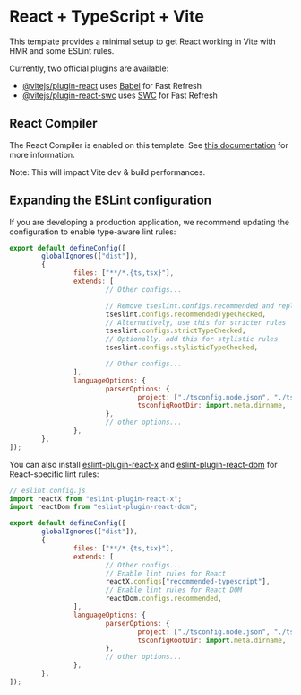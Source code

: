 # React + TypeScript + Vite

This template provides a minimal setup to get React working in Vite with HMR and some ESLint rules.

Currently, two official plugins are available:

- [@vitejs/plugin-react](https://github.com/vitejs/vite-plugin-react/blob/main/packages/plugin-react) uses [Babel](https://babeljs.io/) for Fast Refresh
- [@vitejs/plugin-react-swc](https://github.com/vitejs/vite-plugin-react/blob/main/packages/plugin-react-swc) uses [SWC](https://swc.rs/) for Fast Refresh

## React Compiler

The React Compiler is enabled on this template. See [this documentation](https://react.dev/learn/react-compiler) for more information.

Note: This will impact Vite dev & build performances.

## Expanding the ESLint configuration

If you are developing a production application, we recommend updating the configuration to enable type-aware lint rules:

```js
export default defineConfig([
        globalIgnores(["dist"]),
        {
                files: ["**/*.{ts,tsx}"],
                extends: [
                        // Other configs...

                        // Remove tseslint.configs.recommended and replace with this
                        tseslint.configs.recommendedTypeChecked,
                        // Alternatively, use this for stricter rules
                        tseslint.configs.strictTypeChecked,
                        // Optionally, add this for stylistic rules
                        tseslint.configs.stylisticTypeChecked,

                        // Other configs...
                ],
                languageOptions: {
                        parserOptions: {
                                project: ["./tsconfig.node.json", "./tsconfig.app.json"],
                                tsconfigRootDir: import.meta.dirname,
                        },
                        // other options...
                },
        },
]);
```

You can also install [eslint-plugin-react-x](https://github.com/Rel1cx/eslint-react/tree/main/packages/plugins/eslint-plugin-react-x) and [eslint-plugin-react-dom](https://github.com/Rel1cx/eslint-react/tree/main/packages/plugins/eslint-plugin-react-dom) for React-specific lint rules:

```js
// eslint.config.js
import reactX from "eslint-plugin-react-x";
import reactDom from "eslint-plugin-react-dom";

export default defineConfig([
        globalIgnores(["dist"]),
        {
                files: ["**/*.{ts,tsx}"],
                extends: [
                        // Other configs...
                        // Enable lint rules for React
                        reactX.configs["recommended-typescript"],
                        // Enable lint rules for React DOM
                        reactDom.configs.recommended,
                ],
                languageOptions: {
                        parserOptions: {
                                project: ["./tsconfig.node.json", "./tsconfig.app.json"],
                                tsconfigRootDir: import.meta.dirname,
                        },
                        // other options...
                },
        },
]);
```
